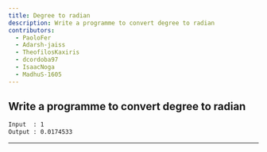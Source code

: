 ```yaml
---
title: Degree to radian
description: Write a programme to convert degree to radian
contributors:
  - PaoloFer
  - Adarsh-jaiss
  - TheofilosKaxiris
  - dcordoba97
  - IsaacNoga
  - MadhuS-1605
---
```


## Write a programme to convert degree to radian

```txt
Input  : 1
Output : 0.0174533
```

---

